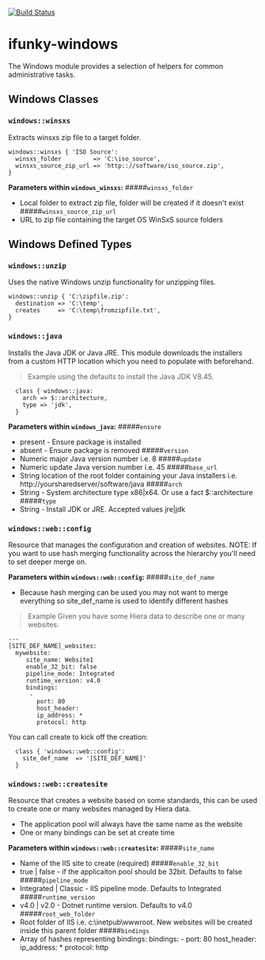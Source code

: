 [![Build Status](https://travis-ci.org/ifunky/ifunky-windows.svg?branch=master)](https://travis-ci.org/ifunky/ifunky-windows)

ifunky-windows
=======

The Windows module provides a selection of helpers for common administrative tasks.


Windows Classes
---------------
### `windows::winsxs`

Extracts winsxs zip file to a target folder.

```windows:winsxs
windows::winsxs { 'ISO Source':
  winsxs_folder         => 'C:\iso_source',
  winsxs_source_zip_url => 'http:://software/iso_source.zip',
}
```
**Parameters within `windows_winsxs`:**
#####`winsxs_folder`
  * Local folder to extract zip file, folder will be created if it doesn't exist
#####`winsxs_source_zip_url `
  * URL to zip file containing the target OS WinSxS source folders

Windows Defined Types
---------------------

### `windows::unzip`

Uses the native Windows unzip functionality for unzipping files.

```windows:unzip
windows::unzip { 'C:\zipfile.zip':
  destination => 'C:\temp',
  creates     => 'C:\temp\fromzipfile.txt',
}
```
### `windows::java`

Installs the Java JDK or Java JRE.  This module downloads the installers from a custom HTTP location which you need to populate with beforehand.

> Example using the defaults to install the Java JDK V8.45.

      class { windows::java:
        arch => $::architecture,
        type => 'jdk',
      }

**Parameters within `windows_java`:**
#####`ensure`
  * present - Ensure package is installed
  * absent - Ensure package is removed
#####`version`
  * Numeric major Java version number i.e. 8
 #####`update`
  * Numeric update Java version number i.e. 45
#####`base_url`
  * String location of the root folder containing your Java installers i.e. http://yoursharedserver/software/java
#####`arch`
  * String - System architecture type x86|x64.   Or use a fact $::architecture
#####`type`
  * String - Install JDK or JRE.  Accepted values jre|jdk

### `windows::web::config`

Resource that manages the configuration and creation of websites.
NOTE: If you want to use hash merging functionality across the hierarchy you'll need to set deeper merge on.

**Parameters within `windows::web::config`:**
#####`site_def_name`
  * Because hash merging can be used you may not want to merge everything so site_def_name is used to identify different hashes

> Example
Given you have some Hiera data to describe one or many websites:

    ---
    [SITE_DEF_NAME]_websites:
      mywebsite:
         site_name: Website1
         enable_32_bit: false
         pipeline_mode: Integrated
         runtime_version: v4.0
         bindings:
          -
            port: 80
            host_header:
            ip_address: *
            protocol: http

You can call create to kick off the creation:

      class { 'windows::web::config':
        site_def_name  => '[SITE_DEF_NAME]'
      }

### `windows::web::createsite`

Resource that creates a website based on some standards, this can be used to create one or many websites managed by Hiera data.

 - The application pool will always have the same name as the website
 - One or many bindings can be set at create time

**Parameters within `windows::web::createsite`:**
#####`site_name`
  * Name of the IIS site to create (required)
#####`enable_32_bit`
  * true | false - if the applicaiton pool should be 32bit. Defaults to false
#####`pipeline_mode`
  * Integrated | Classic - IIS pipeline mode.  Defaults to Integrated
#####`runtime_version`
  * v4.0 | v2.0 - Dotnet runtime version.  Defaults to v4.0
#####`root_web_folder`
  * Root folder of IIS i.e. c:\inetpub\wwwroot.  New websites will be created inside this parent folder
#####`bindings`
  * Array of hashes representing bindings:
  bindings:
          -
            port: 80
            host_header:
            ip_address: *
            protocol: http
